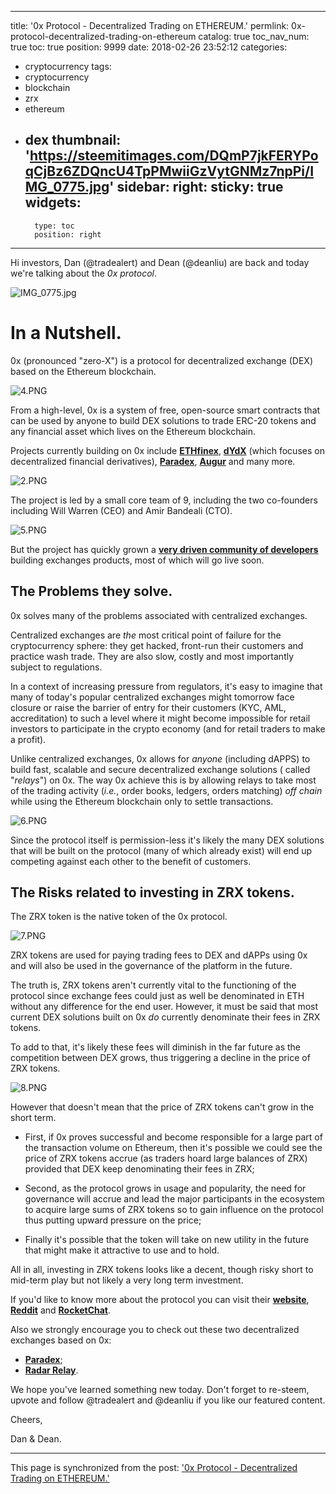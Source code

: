 
---
title: '0x Protocol - Decentralized Trading on ETHEREUM.'
permlink: 0x-protocol-decentralized-trading-on-ethereum
catalog: true
toc_nav_num: true
toc: true
position: 9999
date: 2018-02-26 23:52:12
categories:
- cryptocurrency
tags:
- cryptocurrency
- blockchain
- zrx
- ethereum
- dex
thumbnail: 'https://steemitimages.com/DQmP7jkFERYPoqCjBz6ZDQncU4TpPMwiiGzVytGNMz7npPi/IMG_0775.jpg'
sidebar:
    right:
        sticky: true
widgets:
    -
        type: toc
        position: right
---


Hi investors, Dan (@tradealert) and Dean (@deanliu) are back and today we're talking about the *0x protocol*.

![IMG_0775.jpg](https://steemitimages.com/DQmP7jkFERYPoqCjBz6ZDQncU4TpPMwiiGzVytGNMz7npPi/IMG_0775.jpg)

# In a Nutshell.

0x (pronounced "zero-X") is a protocol for decentralized exchange (DEX) based on the Ethereum blockchain.

![4.PNG](https://steemitimages.com/DQmY2vDpamAjnzhrw3FJSFgdLGA2VCy2SccyMnr9YQm1Po1/4.PNG)

From a high-level, 0x is a system of free, open-source smart contracts that can be used by anyone to build DEX solutions to trade ERC-20 tokens and any financial asset which lives on the Ethereum blockchain.

Projects currently building on 0x include [**ETHfinex**](https://www.bitfinex.com/ethfinex), [**dYdX**](https://dydx.exchange/) (which focuses on decentralized financial derivatives), [**Paradex**](https://paradex.io/), [**Augur**](http://www.augur.net/) and many more.

![2.PNG](https://steemitimages.com/DQmas4vEZdmG6H4RUGk6egrxzgDJJJTHTiebXte8xnbk4iU/2.PNG)

The project is led by a small core team of 9, including the two co-founders including Will Warren (CEO) and Amir Bandeali (CTO).

![5.PNG](https://steemitimages.com/DQmXsUJCH896qeBCU1u4y6PXAww5fgZnDoTsXdfh9Rchomo/5.PNG)

But the project has quickly grown a [**very driven community of developers**](https://chat.0xproject.com/) building exchanges products, most of which will go live soon. 

## The Problems they solve.

0x solves many of the problems associated with centralized exchanges.

Centralized exchanges are *the* most critical point of failure for the cryptocurrency sphere: they get hacked, front-run their customers and practice wash trade. They are also slow, costly and most importantly subject to regulations.

In a context of increasing pressure from regulators, it's easy to imagine that many of today's popular centralized exchanges might tomorrow face closure or raise the barrier of entry for their customers (KYC, AML, accreditation) to such a level where it might become impossible for retail investors to participate in the crypto economy (and for retail traders to make a profit).

Unlike centralized exchanges, 0x allows for *anyone* (including dAPPS) to build fast, scalable and secure decentralized exchange solutions ( called "*relays*") on  0x. The way 0x achieve this is by allowing relays to take most of the trading activity (*i.e.*, order books, ledgers, orders matching) *off chain* while using the Ethereum blockchain only to settle transactions.

![6.PNG](https://steemitimages.com/DQmUKNDpU7LjjGHNCwJWA1XXXS4ZpTnT73j5MHfLdC82ezv/6.PNG)

Since the protocol itself is permission-less it's likely the many DEX solutions that will be built on the protocol (many of which already exist) will end up competing against each other to the benefit of customers.




## The Risks related to investing in ZRX tokens.


The ZRX token is the native token of the 0x protocol. 

![7.PNG](https://steemitimages.com/DQmctc8BZvU4x1W7S7d2GasTuF9JvCTBTYvyHNBMLcjTxfV/7.PNG)

ZRX tokens are used for paying trading fees to DEX and dAPPs using 0x and will also be used in the governance of the platform in the future.

The truth is, ZRX tokens aren't currently vital to the functioning of the protocol since exchange fees could just as well be denominated in ETH without any difference for the end user. However, it must be said  that most current DEX solutions built on 0x *do* currently denominate their fees in ZRX tokens.

To add to that, it's likely these fees will diminish in the far future as the competition between DEX grows, thus triggering a decline in the price of ZRX tokens.

![8.PNG](https://steemitimages.com/DQmPoSWqbn69tTLxzZG6wACznJ4ozTiCFRNMwJbyNvuFNDw/8.PNG)

However that doesn't mean that the price of ZRX tokens can't grow in the short term. 

* First, if 0x proves successful and become responsible for a large part of the transaction volume on Ethereum, then it's possible we could see the price of ZRX tokens accrue (as traders hoard large balances of ZRX) provided that DEX keep denominating their fees in ZRX;
 
* Second, as the protocol grows in usage and popularity, the need for governance will accrue and lead the major participants in the ecosystem to acquire large sums of ZRX tokens so to gain influence on the protocol thus putting upward pressure on the price;

* Finally it's possible that the token will take on new utility in the future that might make it attractive to use and to hold.

All in all, investing in ZRX tokens looks like a decent, though risky short to mid-term play but not likely a very long term investment.

If you'd like to know more about the protocol you can visit their [**website**](https://0xproject.com/), [**Reddit**](https://reddit.com/r/0xproject) and [**RocketChat**](https://chat.0xproject.com/).

Also we strongly encourage you to check out these two decentralized exchanges based on 0x:

*  [**Paradex**](https://paradex.io/);
* [**Radar Relay**](https://radarrelay.com/).

We hope you've learned something new today. Don't forget to re-steem, upvote and follow @tradealert and @deanliu if you like our featured content.

Cheers,

Dan & Dean.

- - -

This page is synchronized from the post: ['0x Protocol - Decentralized Trading on ETHEREUM.'](https://steemit.com/@deanliu/0x-protocol-decentralized-trading-on-ethereum)

